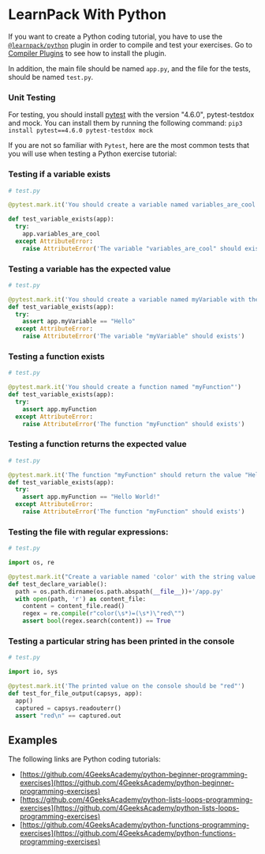 # LearnPack With Python

If you want to create a Python coding tutorial, you have to use the [`@learnpack/python`](https://www.npmjs.com/package/@learnpack/python) plugin in order to compile and test your exercises. Go to [Compiler Plugins](/configure#compiler-plugins) to see how to install the plugin.

In addition, the main file should be named `app.py`, and the file for the tests, should be named `test.py`.

### Unit Testing

For testing, you should install [pytest](https://docs.pytest.org/en/7.1.x/contents.html) with the version "4.6.0", pytest-testdox and mock. You can install them by running the following command: `pip3 install pytest==4.6.0 pytest-testdox mock`

If you are not so familiar with `Pytest`, here are the most common tests that you will use when testing a Python exercise tutorial:

### Testing if a variable exists

```py
# test.py

@pytest.mark.it('You should create a variable named variables_are_cool')

def test_variable_exists(app):
  try:
    app.variables_are_cool
  except AttributeError:
    raise AttributeError('The variable "variables_are_cool" should exist on app.py')
```

### Testing a variable has the expected value

```py
# test.py

@pytest.mark.it('You should create a variable named myVariable with the value "Hello"')
def test_variable_exists(app):
  try:
    assert app.myVariable == "Hello"
  except AttributeError:
    raise AttributeError('The variable "myVariable" should exists')
```

### Testing a function exists

```py
# test.py

@pytest.mark.it('You should create a function named "myFunction"')
def test_variable_exists(app):
  try:
    assert app.myFunction
  except AttributeError:
    raise AttributeError('The function "myFunction" should exists')
```

### Testing a function returns the expected value

```py
# test.py

@pytest.mark.it('The function "myFunction" should return the value "Hello World!"')
def test_variable_exists(app):
  try:
    assert app.myFunction == "Hello World!"
  except AttributeError:
    raise AttributeError('The function "myFunction" should exists')
```

### Testing the file with regular expressions:[](#testing-the-file-with-regular-expressions)

```py
# test.py

import os, re

@pytest.mark.it("Create a variable named 'color' with the string value red")
def test_declare_variable():
  path = os.path.dirname(os.path.abspath(__file__))+'/app.py'
  with open(path, 'r') as content_file:
    content = content_file.read()
    regex = re.compile(r"color(\s*)=(\s*)\"red\"")
    assert bool(regex.search(content)) == True
```

### Testing a particular string has been printed in the console

```py
# test.py

import io, sys

@pytest.mark.it('The printed value on the console should be "red"')
def test_for_file_output(capsys, app):
  app()
  captured = capsys.readouterr()
  assert "red\n" == captured.out
```

## Examples

The following links are Python coding tutorials:

*   ​[https://github.com/4GeeksAcademy/python-beginner-programming-exercises](https://github.com/4GeeksAcademy/python-beginner-programming-exercises)​
*   ​[https://github.com/4GeeksAcademy/python-lists-loops-programming-exercises](https://github.com/4GeeksAcademy/python-lists-loops-programming-exercises)​
*   ​[https://github.com/4GeeksAcademy/python-functions-programming-exercises](https://github.com/4GeeksAcademy/python-functions-programming-exercises)​
    
